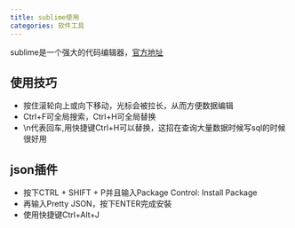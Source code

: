 ```yaml
---
title: sublime使用
categories: 软件工具
---
```

sublime是一个强大的代码编辑器，[官方地址](http://www.sublimetext.com)
## 使用技巧
- 按住滚轮向上或向下移动，光标会被拉长，从而方便数据编辑
- Ctrl+F可全局搜索，Ctrl+H可全局替换
- \n代表回车,用快捷键Ctrl+H可以替换，这招在查询大量数据时候写sql的时候很好用

## json插件
- 按下CTRL + SHIFT + P并且输入Package Control: Install Package​
- 再输入Pretty JSON，按下ENTER完成安裝
- 使用快捷键Ctrl+Alt+J